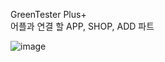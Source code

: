 GreenTester Plus+ <br>
어플과 연결 할 APP, SHOP, ADD 파트 <br>

![image](https://user-images.githubusercontent.com/48445082/85697212-8cf02a00-b714-11ea-8024-dc3ee204e7b5.png)


